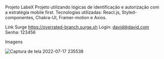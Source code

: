 Projeto LabeX Projeto utilizando lógicas de identificação e autorização com a estratégia mobile first. Tecnologias utilizadas: React.js, Styled-componentes, Chakra-UI, Framer-motion e Axios.

Link Surge https://overrated-branch.surge.sh 
Login: david@david.com Senha: 123456

Imagens

![Captura de tela 2022-07-17 235538](https://user-images.githubusercontent.com/98848860/181793113-21ad2b67-d05b-4468-a114-4d45f86ef3ba.png)
